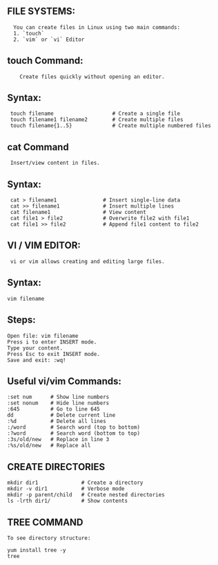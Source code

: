  FILE SYSTEMS:
 -------------

      You can create files in Linux using two main commands:  
      1. `touch`  
      2. `vim` or `vi` Editor  



  touch Command:
  --------------

        Create files quickly without opening an editor.

Syntax:
-------

     touch filename                   # Create a single file
     touch filename1 filename2        # Create multiple files
     touch filename{1..5}             # Create multiple numbered files

 cat Command
 ------------

     Insert/view content in files.
   
   
Syntax:
------
     cat > filename1               # Insert single-line data
     cat >> filename1              # Insert multiple lines
     cat filename1                 # View content
     cat file1 > file2             # Overwrite file2 with file1
     cat file1 >> file2            # Append file1 content to file2


 VI / VIM EDITOR:
----------------

     vi or vim allows creating and editing large files.

Syntax:
--------
    vim filename

Steps:
--------

    Open file: vim filename
    Press i to enter INSERT mode.
    Type your content.
    Press Esc to exit INSERT mode.
    Save and exit: :wq!

Useful vi/vim Commands:
------------------------

    :set num      # Show line numbers
    :set nonum    # Hide line numbers
    :645          # Go to line 645
    dd            # Delete current line
    :%d           # Delete all lines
    :/word        # Search word (top to bottom)
    :?word        # Search word (bottom to top)
    :3s/old/new   # Replace in line 3
    :%s/old/new   # Replace all


CREATE DIRECTORIES
-------------------

    mkdir dir1              # Create a directory
    mkdir -v dir1           # Verbose mode
    mkdir -p parent/child   # Create nested directories
    ls -lrth dir1/          # Show contents


TREE COMMAND
-------------

    To see directory structure:
   
    yum install tree -y
    tree
